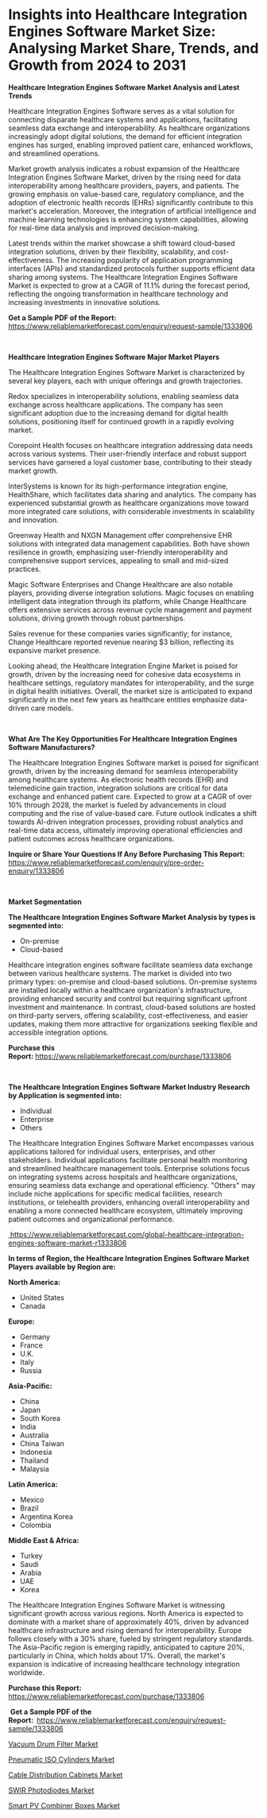<p><h1>Insights into Healthcare Integration Engines Software Market Size: Analysing Market Share, Trends, and Growth from 2024 to 2031</h1></p><p><strong>Healthcare Integration Engines Software Market Analysis and Latest Trends</strong></p>
<p><p>Healthcare Integration Engines Software serves as a vital solution for connecting disparate healthcare systems and applications, facilitating seamless data exchange and interoperability. As healthcare organizations increasingly adopt digital solutions, the demand for efficient integration engines has surged, enabling improved patient care, enhanced workflows, and streamlined operations.</p><p>Market growth analysis indicates a robust expansion of the Healthcare Integration Engines Software Market, driven by the rising need for data interoperability among healthcare providers, payers, and patients. The growing emphasis on value-based care, regulatory compliance, and the adoption of electronic health records (EHRs) significantly contribute to this market's acceleration. Moreover, the integration of artificial intelligence and machine learning technologies is enhancing system capabilities, allowing for real-time data analysis and improved decision-making.</p><p>Latest trends within the market showcase a shift toward cloud-based integration solutions, driven by their flexibility, scalability, and cost-effectiveness. The increasing popularity of application programming interfaces (APIs) and standardized protocols further supports efficient data sharing among systems. The Healthcare Integration Engines Software Market is expected to grow at a CAGR of 11.1% during the forecast period, reflecting the ongoing transformation in healthcare technology and increasing investments in innovative solutions.</p></p>
<p><strong>Get a Sample PDF of the Report:&nbsp;</strong> <a href="https://www.reliablemarketforecast.com/enquiry/request-sample/1333806?utm_campaign=1260&utm_medium=2&utm_source=Github&utm_content=ia&utm_term=01102024&utm_id=healthcare-integration-engines-software">https://www.reliablemarketforecast.com/enquiry/request-sample/1333806</a></p>
<p>&nbsp;</p>
<p><strong>Healthcare Integration Engines Software Major Market Players</strong></p>
<p><p>The Healthcare Integration Engines Software Market is characterized by several key players, each with unique offerings and growth trajectories. </p><p>Redox specializes in interoperability solutions, enabling seamless data exchange across healthcare applications. The company has seen significant adoption due to the increasing demand for digital health solutions, positioning itself for continued growth in a rapidly evolving market.</p><p>Corepoint Health focuses on healthcare integration addressing data needs across various systems. Their user-friendly interface and robust support services have garnered a loyal customer base, contributing to their steady market growth.</p><p>InterSystems is known for its high-performance integration engine, HealthShare, which facilitates data sharing and analytics. The company has experienced substantial growth as healthcare organizations move toward more integrated care solutions, with considerable investments in scalability and innovation.</p><p>Greenway Health and NXGN Management offer comprehensive EHR solutions with integrated data management capabilities. Both have shown resilience in growth, emphasizing user-friendly interoperability and comprehensive support services, appealing to small and mid-sized practices.</p><p>Magic Software Enterprises and Change Healthcare are also notable players, providing diverse integration solutions. Magic focuses on enabling intelligent data integration through its platform, while Change Healthcare offers extensive services across revenue cycle management and payment solutions, driving growth through robust partnerships.</p><p>Sales revenue for these companies varies significantly; for instance, Change Healthcare reported revenue nearing $3 billion, reflecting its expansive market presence.</p><p>Looking ahead, the Healthcare Integration Engine Market is poised for growth, driven by the increasing need for cohesive data ecosystems in healthcare settings, regulatory mandates for interoperability, and the surge in digital health initiatives. Overall, the market size is anticipated to expand significantly in the next few years as healthcare entities emphasize data-driven care models.</p></p>
<p>&nbsp;</p>
<p><strong>What Are The Key Opportunities For Healthcare Integration Engines Software Manufacturers?</strong></p>
<p><p>The Healthcare Integration Engines Software market is poised for significant growth, driven by the increasing demand for seamless interoperability among healthcare systems. As electronic health records (EHR) and telemedicine gain traction, integration solutions are critical for data exchange and enhanced patient care. Expected to grow at a CAGR of over 10% through 2028, the market is fueled by advancements in cloud computing and the rise of value-based care. Future outlook indicates a shift towards AI-driven integration processes, providing robust analytics and real-time data access, ultimately improving operational efficiencies and patient outcomes across healthcare organizations.</p></p>
<p><strong>Inquire or Share Your Questions If Any Before Purchasing This Report:</strong> <a href="https://www.reliablemarketforecast.com/enquiry/pre-order-enquiry/1333806?utm_campaign=1260&utm_medium=2&utm_source=Github&utm_content=ia&utm_term=01102024&utm_id=healthcare-integration-engines-software">https://www.reliablemarketforecast.com/enquiry/pre-order-enquiry/1333806</a></p>
<p>&nbsp;</p>
<p><strong>Market Segmentation</strong></p>
<p><strong>The Healthcare Integration Engines Software Market Analysis by types is segmented into:</strong></p>
<p><ul><li>On-premise</li><li>Cloud-based</li></ul></p>
<p><p>Healthcare integration engines software facilitate seamless data exchange between various healthcare systems. The market is divided into two primary types: on-premise and cloud-based solutions. On-premise systems are installed locally within a healthcare organization's infrastructure, providing enhanced security and control but requiring significant upfront investment and maintenance. In contrast, cloud-based solutions are hosted on third-party servers, offering scalability, cost-effectiveness, and easier updates, making them more attractive for organizations seeking flexible and accessible integration options.</p></p>
<p><strong>Purchase this Report:&nbsp;</strong><a href="https://www.reliablemarketforecast.com/purchase/1333806?utm_campaign=1260&utm_medium=2&utm_source=Github&utm_content=ia&utm_term=01102024&utm_id=healthcare-integration-engines-software">https://www.reliablemarketforecast.com/purchase/1333806</a></p>
<p>&nbsp;</p>
<p><strong>The Healthcare Integration Engines Software Market Industry Research by Application is segmented into:</strong></p>
<p><ul><li>Individual</li><li>Enterprise</li><li>Others</li></ul></p>
<p><p>The Healthcare Integration Engines Software Market encompasses various applications tailored for individual users, enterprises, and other stakeholders. Individual applications facilitate personal health monitoring and streamlined healthcare management tools. Enterprise solutions focus on integrating systems across hospitals and healthcare organizations, ensuring seamless data exchange and operational efficiency. "Others" may include niche applications for specific medical facilities, research institutions, or telehealth providers, enhancing overall interoperability and enabling a more connected healthcare ecosystem, ultimately improving patient outcomes and organizational performance.</p></p>
<p><a href="https://www.reliablemarketforecast.com/global-healthcare-integration-engines-software-market-r1333806?utm_campaign=1260&utm_medium=2&utm_source=Github&utm_content=ia&utm_term=01102024&utm_id=healthcare-integration-engines-software">&nbsp;https://www.reliablemarketforecast.com/global-healthcare-integration-engines-software-market-r1333806</a></p>
<p><strong>In terms of Region, the Healthcare Integration Engines Software Market Players available by Region are:</strong></p>
<p>
    <p> <strong> North America: </strong>
        <ul>
            <li>United States</li>
            <li>Canada</li>
        </ul>
        </p> 
    <p> <strong> Europe: </strong>
        <ul>
            <li>Germany</li>
            <li>France</li>
            <li>U.K.</li>
            <li>Italy</li>
            <li>Russia</li>
        </ul>
        </p> 
    <p> <strong> Asia-Pacific: </strong>
        <ul>
            <li>China</li>
            <li>Japan</li>
            <li>South Korea</li>
            <li>India</li>
            <li>Australia</li>
            <li>China Taiwan</li>
            <li>Indonesia</li>
            <li>Thailand</li>
            <li>Malaysia</li>
        </ul>
        </p> 
    <p> <strong> Latin America: </strong>
        <ul>
            <li>Mexico</li>
            <li>Brazil</li>
            <li>Argentina Korea</li>
            <li>Colombia</li>
        </ul>
        </p> 
    <p> <strong> Middle East & Africa: </strong>
        <ul>
            <li>Turkey</li>
            <li>Saudi</li>
            <li>Arabia</li>
            <li>UAE</li>
            <li>Korea</li>
        </ul>
    </p>
    </p>
<p><p>The Healthcare Integration Engines Software Market is witnessing significant growth across various regions. North America is expected to dominate with a market share of approximately 40%, driven by advanced healthcare infrastructure and rising demand for interoperability. Europe follows closely with a 30% share, fueled by stringent regulatory standards. The Asia-Pacific region is emerging rapidly, anticipated to capture 20%, particularly in China, which holds about 17%. Overall, the market's expansion is indicative of increasing healthcare technology integration worldwide.</p></p>
<p><strong>Purchase this Report: </strong><a href="https://www.reliablemarketforecast.com/purchase/1333806?utm_campaign=1260&utm_medium=2&utm_source=Github&utm_content=ia&utm_term=01102024&utm_id=healthcare-integration-engines-software">https://www.reliablemarketforecast.com/purchase/1333806</a></p>
<p>&nbsp;<strong>Get a Sample PDF of the Report:&nbsp;&nbsp;</strong><a href="https://www.reliablemarketforecast.com/enquiry/request-sample/1333806?utm_campaign=1260&utm_medium=2&utm_source=Github&utm_content=ia&utm_term=01102024&utm_id=healthcare-integration-engines-software">https://www.reliablemarketforecast.com/enquiry/request-sample/1333806</a></p>
<p><strong></strong></p>
<p><p><a href="https://www.linkedin.com/pulse/vacuum-drum-filter-market-research-report-includes-analysis-vfpse?utm_campaign=1260&utm_medium=2&utm_source=Github&utm_content=ia&utm_term=01102024&utm_id=healthcare-integration-engines-software">Vacuum Drum Filter Market</a></p><p><a href="https://www.linkedin.com/pulse/driving-factors-behind-pneumatic-iso-cylinders-market-wmune?utm_campaign=1260&utm_medium=2&utm_source=Github&utm_content=ia&utm_term=01102024&utm_id=healthcare-integration-engines-software">Pneumatic ISO Cylinders Market</a></p><p><a href="https://www.linkedin.com/pulse/global-cable-distribution-cabinets-market-analysis-key-trends-o8xze?utm_campaign=1260&utm_medium=2&utm_source=Github&utm_content=ia&utm_term=01102024&utm_id=healthcare-integration-engines-software">Cable Distribution Cabinets Market</a></p><p><a href="https://issuu.com/reportprime-2/docs/swir-photodiodes-market-size-2030.p_69b9baeecf9c06?utm_campaign=1260&utm_medium=2&utm_source=Github&utm_content=ia&utm_term=01102024&utm_id=healthcare-integration-engines-software">SWIR Photodiodes Market</a></p><p><a href="https://issuu.com/reportprime-2/docs/smart-pv-combiner-boxes-market-size_ec9ee755961006?utm_campaign=1260&utm_medium=2&utm_source=Github&utm_content=ia&utm_term=01102024&utm_id=healthcare-integration-engines-software">Smart PV Combiner Boxes Market</a></p></p>